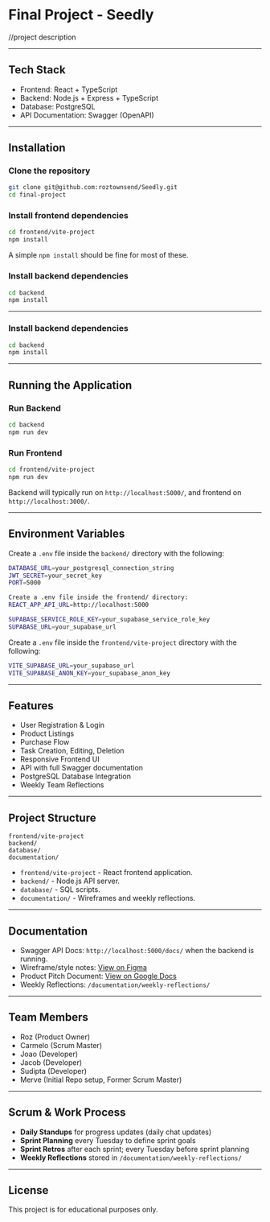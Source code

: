 # Final Project - Seedly

//project description

---

## Tech Stack

- Frontend: React + TypeScript
- Backend: Node.js + Express + TypeScript
- Database: PostgreSQL
- API Documentation: Swagger (OpenAPI)

---

## Installation

### Clone the repository

```bash
git clone git@github.com:roztownsend/Seedly.git
cd final-project
```

### Install frontend dependencies

```bash
cd frontend/vite-project
npm install
```
A simple `npm install` should be fine for most of these.


### Install backend dependencies

```bash
cd backend
npm install
```
---

### Install backend dependencies

```bash
cd backend
npm install
```
---

## Running the Application

### Run Backend

```bash
cd backend
npm run dev
```

### Run Frontend

```bash
cd frontend/vite-project
npm run dev
```

Backend will typically run on `http://localhost:5000/`, and frontend on `http://localhost:3000/`.

---

## Environment Variables

Create a `.env` file inside the `backend/` directory with the following:

```bash
DATABASE_URL=your_postgresql_connection_string
JWT_SECRET=your_secret_key
PORT=5000

Create a .env file inside the frontend/ directory:
REACT_APP_API_URL=http://localhost:5000

SUPABASE_SERVICE_ROLE_KEY=your_supabase_service_role_key
SUPABASE_URL=your_supabase_url

```
Create a `.env` file inside the `frontend/vite-project` directory with the following:

```bash
VITE_SUPABASE_URL=your_supabase_url
VITE_SUPABASE_ANON_KEY=your_supabase_anon_key
```

---

## Features

- User Registration & Login
- Product Listings
- Purchase Flow
- Task Creation, Editing, Deletion
- Responsive Frontend UI
- API with full Swagger documentation
- PostgreSQL Database Integration
- Weekly Team Reflections

---

## Project Structure

```
frontend/vite-project
backend/
database/
documentation/
```

- `frontend/vite-project` - React frontend application.
- `backend/` - Node.js API server.
- `database/` - SQL scripts.
- `documentation/` - Wireframes and weekly reflections.

---

## Documentation

- Swagger API Docs: `http://localhost:5000/docs/` when the backend is running.
- Wireframe/style notes: [View on Figma](https://www.figma.com/design/gMn627cuSapgWL1CenFnWa/Seedly-Wireframe?node-id=0-1&t=nsUu9aTIooXdR5Vv-1)
- Product Pitch Document: [View on Google Docs](https://docs.google.com/document/d/1KjFo1T9YKlO1MeHd6rgLfnSx8KKZHpXvHecRJZiAnIM/edit?usp=sharing)
- Weekly Reflections: `/documentation/weekly-reflections/`

---

## Team Members

- Roz (Product Owner)
- Carmelo (Scrum Master)
- Joao (Developer)
- Jacob (Developer)
- Sudipta (Developer)
- Merve (Initial Repo setup, Former Scrum Master)

---

## Scrum & Work Process

- **Daily Standups** for progress updates (daily chat updates)
- **Sprint Planning** every Tuesday to define sprint goals
- **Sprint Retros** after each sprint; every Tuesday before sprint planning
- **Weekly Reflections** stored in `/documentation/weekly-reflections/`

---

## License

This project is for educational purposes only.
